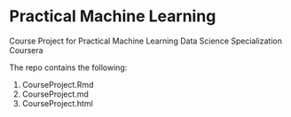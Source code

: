 # Practical Machine Learning
Course Project for Practical Machine Learning Data Science Specialization Coursera

The repo contains the following:

1) CourseProject.Rmd
2) CourseProject.md
3) CourseProject.html


